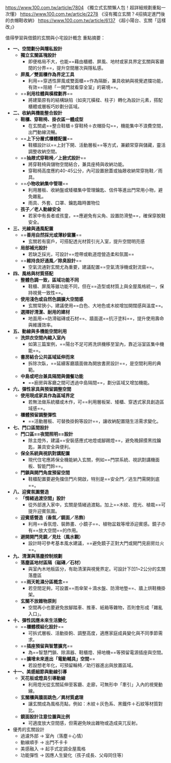
https://www.100.com.tw/article/7804 《獨立式玄關懶人包！超詳細規劃重點一次懂》
https://www.100.com.tw/article/2278 《沒有獨立玄關？4招搞定進門後的衣帽鞋收納》
https://www.100.com.tw/article/6137 《超小陽台、玄關「這樣改」》

值得學習與借鏡的玄關與小宅設計概念 重點摘要：

- **一、空間劃分與隱私設計**
	- **獨立玄關區塊設計**
		- 即便格局不大，也能==藉由櫃體、屏風、地材或家具界定玄關與客廳間的分界==，提升空間層次與隱私感。
	- **屏風／雙面櫃作為界定工具**
		- 利用==穿透性屏風或雙面櫃==作為隔斷，兼具收納與視覺遮擋功能，有效==阻絕「一開門就看穿全室」的窘境==。
	- ==**利用柱體與橫樑劃界**==
		- 將建築原有的結構缺陷（如突兀橫樑、柱子）轉化為設計元素，搭配櫃體或層板巧妙劃分區域。
- **二、收納與機能整合設計**
	- **鞋櫃、穿鞋椅、掛衣區一體成型**
		- 在玄關處==整合鞋櫃＋穿鞋椅＋衣帽掛勾==，機能集中不浪費空間，出門動線流暢。
	- ==**上下分層式櫃體配置**==
		- 鞋櫃設計以==上封下開、活動層板==等方式，兼顧常穿與儲藏，靈活調整收納空間。
	- ==**抽屜式穿鞋椅／上掀式設計**==
		- 將穿鞋椅與儲物空間結合，兼具座椅與收納功能。
		- 穿鞋椅高度應約40-45公分，內可設置掀蓋或抽屜收納常穿拖鞋／雨具。
	- ==**小物收納集中管理**==
		- 利用層板、收納盤或矮櫃集中管理鑰匙、信件等進出門常用小物，避免雜亂。
		- 雨具、外套、口罩、鑰匙臨時置物位
	- **孩子／老人動線安全**
		- 若家中有長者或孩童，==應避免有尖角、設置防滑墊==，確保穿脫鞋安全。
- **三、光線與通風配置**
	- ==**善用自然採光或薄紗窗簾**==
		- 玄關若有窗戶，可搭配透光材質引光入室，提升空間明亮感
	- **局部補光設計**
		- 若缺乏採光，可設計==燈帶或軌道燈營造柔和氛圍==
	- ==**維持良好通風／除臭設計**==
		- 空氣流通對玄關尤為重要，建議配置==空氣清淨機或對流窗==。
- **四、風格與材質搭配**
	- **整體色調一致，區域功能不同**
		- 鞋櫃、屏風等雖功能不同，但在==造型或材質上與全屋風格統一，保持視覺一致性==。
	- **使用淺色或自然色調擴大空間感**
		- 玄關常狹小，建議使用==白色、大地色或木紋增加開闊感與溫度==。
	- **選擇好清潔、耐用的建材**
		- 地面用==防滑磁磚或石材==、牆面選==抗汙塗料==，提升使用壽命與維護效率。
- **五、動線與多機能空間利用**
	- **洗烘衣空間內縮入室內**
		- 如第三篇案例，==陽台不足可將洗烘機移至室內，靠近浴室區集中機能==。
	- **書房結合公共區域延伸而來**
		- 拆除次臥，==延續客廳牆面做為開放書房設計==，是空間利用的典範。
	- **中島或吧台兼具隔間與備餐功能**
		- ==廚房與客廳之間可透過中島隔間==，劃分區域又增加機能。
- **六、彈性家具與預留調整空間**
	- **使用現成家具作為區域界定**
		- 若無法做系統櫃或木作，可==利用層板架、矮櫃、穿透式家具創造區域感==。
	- **櫃體預留調整彈性**
		- ==活動層板、可替換掛鉤等設計==，讓收納配置隨生活需求變化。
- **七、門口區間設計**
	- **門口區==夜間照明==設計**
		- 除主燈外，建議==安裝感應式地燈或腳踢燈==，避免晚歸摸黑找鑰匙，兼具安全與便利。
	- **保全系統與視訊對講配置**
		- 現代住宅應將保全機能納入玄關，例如==門禁系統、視訊對講機面板、智能門鈴==。
	- **門鎖與開門角度預留空間**
		- 鞋櫃配置要避免擋住門片開啟，特別是==安全門／逃生門需開到底==。
- **八、迎賓氛圍營造**
	- **「情緒過渡空間」設計**
		- 從外部進入家中，玄關是情緒過渡點。加上==木紋、燈光、植栽==可提升迎賓氛圍。
	- **迎賓感營造（香氛／鏡面／吊飾）**
		- 利用==香氛燈、裝飾畫、小鏡子==、植物盆栽等增添迎賓感。鏡子亦有==放大空間==的作用。
	- **避開開門見鏡／見灶（風水觀）**
		- 設計時可參考基本風水建議，==避免鏡子正對大門或開門見廚房灶火==。
- **九、清潔與落塵控制規劃**
	- **落塵區地材區隔（磁磚／石材）**
		- 與室內木地板區分，有助清潔與視覺界定。可設計下凹1~2公分的玄關落塵區
	- ==**雨天乾濕分區概念**==
		- 若空間足夠，可設置==雨傘架＋滴水盤、防滑地墊==、牆上烘鞋機掛架。
	- **玄關不放雜物原則**
		- 空間再小也要避免放腳踏車、推車、紙箱等雜物，否則會形成「雜亂入口」。
- **十、彈性因應未來生活變化**
	- ==**櫃體模組化設計**==
		- 可拆式層板、活動掛鉤、調整高度，適應家庭成員變化與不同季節需求。
	- ==**插座預留與智慧擴充**==
		- 為==智慧門鎖、除濕器、鞋櫃燈、掃地機==等預留電源插座與空間。
	- ==**擴增未來進出「電動輔具」空間**==
		- 若設想老年化，可預留輪椅／助行器進出與放置區域。
- **十一、美感細節與動線引導**
	- **天花板或燈具引導動線**
		- 利用燈光從玄關延伸至客廳、走廊，可無形中「牽引」入內的視覺動線。
	- **玄關櫃與牆面跳色／異材質處理**
		- 讓玄關成為風格亮點，例如：木紋＋灰色系、黑鐵件＋石紋等材質對比。
	- **鏡面設計注意位置與比例**
		- 可適度放大空間感，但需避免映出雜物或造成突兀反射。
- 優秀的玄關設計
	- 過濾外部 → 室內（落塵＋心情）
	- 動線順手 → 出門不卡卡
	- 美感融入 → 起手式定調全屋風格
	- 功能彈性 → 因應人生變化（孩子成長、父母同住等）

